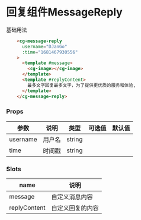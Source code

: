 # 回复组件MessageReply

基础用法

```html
    <cg-message-reply
      username="DJanGo"
      :time="1681467930556"
    >
      <template #message>
        <cg-image></cg-image>
      </template>
      <template #replyContent>
        最多文字回复最多文字，为了提供更优质的服务和体验,
      </template>
    </cg-message-reply>
```

### Props

| 参数       | 说明                 | 类型      | 可选值 | 默认值 |
|----------| -------------------- |---------|-----|-----|
| username | 用户名  | string  |     |     |
| time     | 时间戳  | string  |     |     |


### Slots

| name    | 说明       |
| ------- |----------|
| message | 自定义消息内容  |
| replyContent | 自定义回复的内容 |